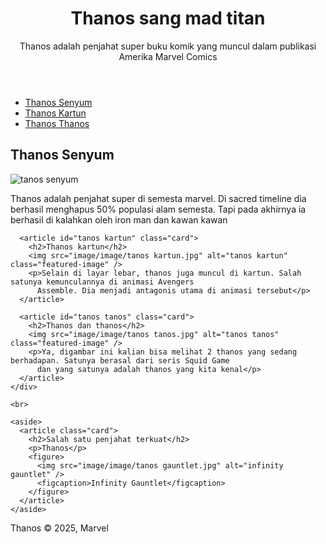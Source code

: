<!DOCTYPE html>
<html>

<head>
  <title>Thanos</title>
  <link rel="stylesheet" href="styles/styles.css">
</head>

<body>
  <div class="jumbotron">
    <header class="">
      <h1>Thanos sang mad titan</h1>
      <p>
        Thanos adalah penjahat super buku komik yang muncul dalam publikasi Amerika Marvel Comics
      </p>
  </div>
  <nav>
    <ul>
      <li><a href="#tanos senyum">Thanos Senyum</a></li>
      <li><a href="#tanos kartun">Thanos Kartun</a></li>
      <li><a href="#tanos tanos">Thanos Thanos</a></li>
    </ul>
  </nav>
  </header>

  <main>
    <div id="content">
      <article id="tanos senyum" class="card">
        <h2>Thanos Senyum</h2>
        <img src="image/image/tanos senyum.jpg" alt="tanos senyum" class="featured-image" />
        <p>
          Thanos adalah penjahat super di semesta marvel. Di sacred timeline dia berhasil menghapus 50% populasi alam
          semesta. Tapi pada akhirnya ia berhasil di kalahkan oleh iron man dan kawan kawan
        </p>
      </article>

      <article id="tanos kartun" class="card">
        <h2>Thanos kartun</h2>
        <img src="image/image/tanos kartun.jpg" alt="tanos kartun" class="featured-image" />
        <p>Selain di layar lebar, thanos juga muncul di kartun. Salah satunya kemunculannya di animasi Avengers
          Assemble. Dia menjadi antagonis utama di animasi tersebut</p>
      </article>

      <article id="tanos tanos" class="card">
        <h2>Thanos dan thanos</h2>
        <img src="image/image/tanos tanos.jpg" alt="tanos tanos" class="featured-image" />
        <p>Ya, digambar ini kalian bisa melihat 2 thanos yang sedang berhadapan. Satunya berasal dari seris Squid Game
          dan yang satunya adalah thanos yang kita kenal</p>
      </article>
    </div>

    <br>

    <aside>
      <article class="card">
        <h2>Salah satu penjahat terkuat</h2>
        <p>Thanos</p>
        <figure>
          <img src="image/image/tanos gauntlet.jpg" alt="infinity gauntlet" />
          <figcaption>Infinity Gauntlet</figcaption>
        </figure>
      </article>
    </aside>
  </main>
  <footer>
    <p>Thanos &#169; 2025, Marvel</p>
  </footer>
</body>

</html>
